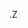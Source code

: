.Z

<!---
Zerpha-Rova/Zerpha-Rova is a ✨ special ✨ repository because its `README.md` (this file) appears on your GitHub profile.
You can click the Preview link to take a look at your changes.
--->
